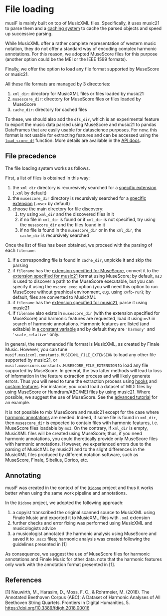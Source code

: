# File loading

musiF is mainly built on top of MusicXML files. Specifically, it uses music21 to
parse them and a [caching system](./Caching.html) to cache the parsed objects and speed
up successive parsing.

While MusicXML offer a rather complete representation of western music notation, they do
not offer a standard way of encoding complex harmonic annotations. For this reason, we
adopted MuseScore files for this purpose (another option could be the MEI or the
IEEE 1599 formats).

Finally, we offer the option to load any file format supported by MuseScore or
music21.

All these file formats are managed by 3 directories:
1. `xml_dir`: directory for MusicXML files or files loaded by music21
2. `musescore_dir`: directory for MuseScore files or files loaded by MuseScore
3. `cache_dir`: directory for cached files

To these, we should also add the `dfs_dir`, which is an experimental feature to export
the music data parsed using MuseScore and music21 to pandas DataFrames that are
easily usable for datascience purposes. For now, this format is not usable for
extracting features and can be accessed using the
[`load_score_df`](./API/musif.cache.html#musif.cache.utils.load_score_df) function.
More details are available in the [API
docs](./API/musif.cache.html#musif.cache.utils.store_score_df).

## File precedence

The file loading system works as follows.

First, a list of files is obtained in this way:

1. the `xml_dir` directory is recuresively searched for a [specific
   extension](./API/musif.musicxml.html#musif.musicxml.constants.MUSICXML_FILE_EXTENSION)
   (`.xml` by default)
2. the `musescore_dir` directory is recursively searched for a
   [specific
   extension](./API/musif.musescore.html#musif.musescore.constants.MUSESCORE_FILE_EXTENSION)
   (`.mscx` by default)
3. choose the main directory for file discovery:
    1. try using `xml_dir` and the discovered files in it
    2. if no file in `xml_dir` is found or if `xml_dir` is not specified, try using the
     `musescore_dir` and the files found in it 
    3. if no file is found in the `musescore_dir` or in the `xml_dir`, the `cache_dir` is
     recursively searched

Once the list of files has been obtained, we proceed with the parsing of each
`filename`:
1. if a corresponding file is found in `cache_dir`, unpickle it and skip the parsing
2. if `filename` has the [extension specified for
   MuseScore](./API/musif.musescore.html#musif.musescore.constants.MUSESCORE_FILE_EXTENSION),
   convert it to the [extension specified for
   music21](./API/musif.musicxml.html#musif.musicxml.constants.MUSICXML_FILE_EXTENSION)
   format using MuseScore; by default, `ms3` is used to discover a path to the MuseScore
   executable, but you can specify it using the `mscore_exec` option (you will need this
   option to run MuseScore without graphical environment, e.g. using `xvfb-run`); by
   default, files are converted to MusicXML
3. if `filename` has the [extension specified for
   music21](./API/musif.musicxml.html#musif.musicxml.constants.MUSICXML_FILE_EXTENSION),
   parse it using music21
4. if `filename` also exists in `musescore_dir` (with the extension specified for
   MuseScore) and harmonic features are requested, load it using `ms3` in search of
   harmonic annotations. Harmonic features are listed (and editable) in [a constant
   variable](./API/musif.extract.html#musif.extract.constants.REQUIRE_MSCORE) and by
   default they are `'harmony'` and `'scale_relative'` only.

In general, the recommended file format is MusicXML, as created by Finale Music.
However, you can tune `musif.musicxml.constants.MUSICXML_FILE_EXTENSION` to load any
other file supported by music21, or `musif.musescore.constants.MUSESCORE_FILE_EXTENSION`
to load any file supported by MuseScore. In general, the two latter methods will lead to
loss of information in the feature extraction process and will likely generate errors.
Thus you will need to tune the extraction process using [hooks](./Hooks.html) and
[custom features](./Custom_features.html). For instance, you could load a dataset of
MIDI files by using MuseScore or Humdrum/ABC/MEI files by using music21. Where possible,
we suggest the use of MuseScore. See the [advanced tutorial]() for an example.

It is not possible to mix MuseScore and music21 except for the case where [harmonic
annotations](./API/musif.extract.html#musif.extract.constants.REQUIRE_MSCORE) are
needed. Indeed, if some file is found in `xml_dir`, then
`musescore_dir` is expected to contain files with harmonic features, i.e. MuseScore
files loadable by `ms3`. On the contrary, if `xml_dir` is empty, MusicXML files will
be created using MuseScore; thus, if you need harmonic annotations, you could
theretically provide only MuseScore files with harmonic annotations. However, we
experienced errors due to the parsing of MusicXML by music21 and to the  slight
differences in the MusicXML files produced by different notation software, such as
MuseScore, Finale, Sibelius, Dorico, etc.

## Annotating

musiF was created in the context of the [`Didone`](https://didone.eu) project and thus
it works better when using the same work pipeline and annotations.

In the `Didone` project, we adopted the following approach:
1. a copyist transcribed the original scanned source to MusicXML using Finale Music and
   exported it to MusicXML files with `.xml` extension
2. further checks and error fixing was performed using MusicXML and musicologists
   advice
3. a musicologist annotated the harmonic analysis using MuseScore and saved it to
   `.mscx` files; harmonic analysis was created following the guidelines presented in [1]

As consequence, we suggest the use of MuseScore files for harmonic annotations and Finale
Music for other data. note that the harmonic features only work with the annotation
format presented in [1].

## References

[1] Neuwirth, M., Harasim, D., Moss, F. C., & Rohrmeier, M. (2018). The Annotated Beethoven Corpus (ABC): A Dataset of Harmonic Analyses of All Beethoven String Quartets. Frontiers in Digital Humanities, 5. https://doi.org/10.3389/fdigh.2018.00016


